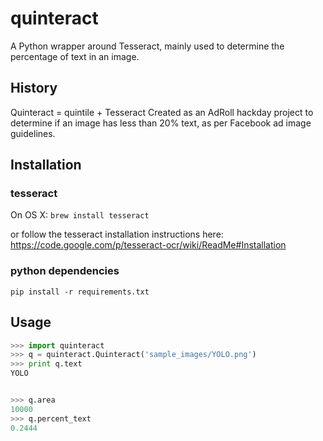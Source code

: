 # quinteract
A Python wrapper around Tesseract, mainly used to determine the percentage of text in an image.

## History
Quinteract = quintile + Tesseract
Created as an AdRoll hackday project to determine if an image has less than 20% text, as per Facebook ad image guidelines.

## Installation

### tesseract
On OS X:
`brew install tesseract`

or follow the tesseract installation instructions here: https://code.google.com/p/tesseract-ocr/wiki/ReadMe#Installation

### python dependencies
`pip install -r requirements.txt`

## Usage
```python
>>> import quinteract
>>> q = quinteract.Quinteract('sample_images/YOLO.png')
>>> print q.text
YOLO


>>> q.area
10000
>>> q.percent_text
0.2444
```
